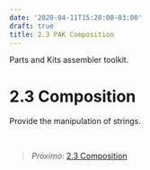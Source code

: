 ```yaml
---
date: '2020-04-11T15:20:00-03:00'
draft: true
title: 2.3 PAK Composition
---
```


Parts and Kits assembler toolkit.

2.3 Composition
===========================

Provide the manipulation of strings.


 






> *Próximo*: [2.3 Composition](2.3-Composition.md)
